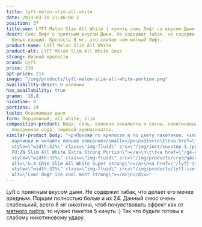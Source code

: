 ```yaml
---
title: lyft-melon-slim-all-white
date: 2019-03-10 21:46:00 Z
position: 37
title-seo: LYFT Melon Slim All White | купить снюс Лифт со вкусом Дыни
descr: Снюс Лифт с приятным вкусом Дыни. Не содержит табак, но содержит никотин. 24
  белых порций. Крепость 8 мг, это слабее чем мятный Лифт.
product-name: LYFT Melon Slim All White
product-alt: LYFT Melon Slim All White Snus
strong: Низкой крепости
brand: Lyft
price: 230
opt-price: 214
image: "/img/products/lyft-melon-slim-all-white-portion.png"
availability-descr: В наличии
has_availability: true
gramm: '16,8'
nicotine: 8
portions: 24
taste: Освежающая дыня
form: Порционный, all white, slim
composition-product: Вода, соль, волокна эвкалипта и сосны, никотиновый экстракт,
  поваренная сода, пищевой ароматизатор.
similar-product_body: "<p>Похожи по крепости и по цвету пакетиков. <small>Жмите на
  картинки и читайте полное описание</small></p>\n<div>\n\t\t<a href=\"/general-g4-slim-apple-white\"><img
  style=\"width:32%\" class=\"img-fluid\" src=\"/img/inst/snustop-1.jpg\" alt=\"G.4
  FU:ZN Slim All White Extra Strong Portion\"></a>\n\t\t<a href=\"/g4-cryo-slim-all-white-super-strong\"><img
  style=\"width:32%\" class=\"img-fluid\" src=\"/img/products/cryo/g4cryo-snus.jpg\"
  alt=\"G.4 CRYO Slim All White Super Strong\"></a>\n<a href=\"/lyft-strong-ice-cool-mint-slim-all-white\"><img
  style=\"width:32%\" class=\"img-fluid\" src=\"/img/products/lyft-ice-cool-mint/lyft-ice-cool-mint.JPG\"
  alt=\"Снюс Лифт ice cool mint strong\"></a>\n</div>"
---
```


Lyft с приятным вкусом дыни. Не содержит табак, что делает его менее вредным. Порции полностью белые и их 24.
Данный снюс очень слабенький, всего 8 мг никотина, чтоб почувствовать эффект как от [мятного лифта](/lyft-strong-ice-cool-mint-slim-all-white), то нужно пакетов 5 кинуть :) Так что будьте готовы к слабому никотиновому удару.